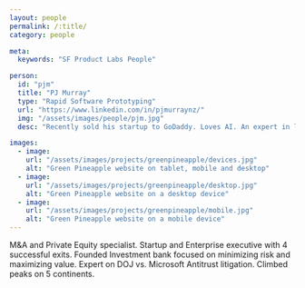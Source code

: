 ```yaml
---
layout: people
permalink: /:title/
category: people

meta:
  keywords: "SF Product Labs People"

person:
  id: "pjm"
  title: "PJ Murray"
  type: "Rapid Software Prototyping"
  url: "https://www.linkedin.com/in/pjmurraynz/"
  img: "/assets/images/people/pjm.jpg"
  desc: "Recently sold his startup to GoDaddy. Loves AI. An expert in lean startup and agile software methodologies. Love short, fast and challenging projects with mind-blowingly fast execution times. He champions both data driven and customer centric product decisions with a focus on getting things shipped."

images:
  - image:
    url: "/assets/images/projects/greenpineapple/devices.jpg"
    alt: "Green Pineapple website on tablet, mobile and desktop"
  - image:
    url: "/assets/images/projects/greenpineapple/desktop.jpg"
    alt: "Green Pineapple website on a desktop device"
  - image:
    url: "/assets/images/projects/greenpineapple/mobile.jpg"
    alt: "Green Pineapple website on a mobile device"
---
```

<p>M&A and Private Equity specialist. Startup and Enterprise executive with 4 successful exits. Founded Investment bank focused on minimizing risk and maximizing value. Expert on DOJ vs. Microsoft Antitrust litigation. Climbed peaks on 5 continents.</p>